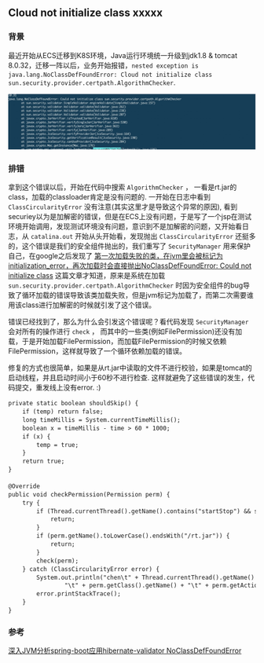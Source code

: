 ## Cloud not initialize class xxxxx

### 背景

最近开始从ECS迁移到K8S环境，Java运行环境统一升级到jdk1.8 & tomcat 8.0.32，迁移一阵以后，业务开始报错，`nested exception is java.lang.NoClassDefFoundError: Cloud not initialize class sun.security.provider.certpath.AlgorithmChecker`.

![](../img/error/DA64DBF2-4B8E-4D4A-94A3-A93D7729FEDD.png)

### 排错

拿到这个错误以后，开始在代码中搜索 `AlgorithmChecker` ， 一看是rt.jar的class，加载的classloader肯定是没有问题的. 一开始在日志中看到 `ClassCircularityError` 没有注意(其实这里才是导致这个异常的原因), 看到securiey以为是加解密的错误，但是在ECS上没有问题，于是写了一个jsp在测试环境开始调用，发现测试环境没有问题，意识到不是加解密的问题，又开始看日志，从 `catalina.out` 开始从头开始看，发现抛出 `ClassCircularityError` 还挺多的，这个错误是我们的安全组件抛出的，我们重写了 `SecurityManager` 用来保护自己，在google之后发现了 [第一次加载失败的类，在jvm里会被标记为initialization_error，再次加载时会直接抛出NoClassDefFoundError: Could not initialize class](https://blog.csdn.net/hengyunabc/article/details/71513509) 这篇文章才知道，原来是系统在加载 `sun.security.provider.certpath.AlgorithmChecker` 时因为安全组件的bug导致了循环加载的错误导致该类加载失败，但是jvm标记为加载了，而第二次需要谁用该class进行加解密的时候就引发了这个错误。

错误已经找到了，那么为什么会引发这个错误呢？看代码发现 `SecurityManager` 会对所有的操作进行 `check` ， 而其中的一些类(例如FilePermission)还没有加载，于是开始加载FilePermission，而加载FilePermission的时候又依赖FilePermission，这样就导致了一个循环依赖加载的错误。

修复的方式也很简单，如果是从rt.jar中读取的文件不进行校验，如果是tomcat的启动线程，并且启动时间小于60秒不进行检查. 这样就避免了这些错误的发生，代码提交，重发线上没有error. :)

```txt
private static boolean shouldSkip() {
    if (temp) return false;
    long timeMillis = System.currentTimeMillis();
    boolean x = timeMillis - time > 60 * 1000;
    if (x) {
        temp = true;
    }
    return true;
}
    
@Override
public void checkPermission(Permission perm) {
    try {
        if (Thread.currentThread().getName().contains("startStop") && shouldSkip()) {
            return;
        }
        if (perm.getName().toLowerCase().endsWith("/rt.jar")) {
            return;
        }
        check(perm);
    } catch (ClassCircularityError error) {
        System.out.println("chen\t" + Thread.currentThread().getName() + "\t" + "ClassCircularityError:" + error.getMessage() +
                "\t" + perm.getClass().getName() + "\t" + perm.getActions() + "\t" + perm.getName().toLowerCase());
        error.printStackTrace();
    }
}
```

### 参考

[深入JVM分析spring-boot应用hibernate-validator NoClassDefFoundError](https://blog.csdn.net/hengyunabc/article/details/71513509)